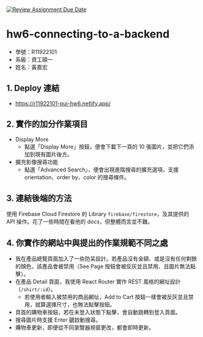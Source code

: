 [![Review Assignment Due Date](https://classroom.github.com/assets/deadline-readme-button-24ddc0f5d75046c5622901739e7c5dd533143b0c8e959d652212380cedb1ea36.svg)](https://classroom.github.com/a/v4VHUSr5)
# hw6-connecting-to-a-backend
- 學號：R11922101 
- 系級：資工碩一 
- 姓名：黃嘉宏 
## 1. Deploy 連結
- https://r11922101-pui-hw6.netlify.app/
## 2. 實作的加分作業項目
- Display More
    - 點選「Display More」按鈕，便會下載下一頁的 10 張圖片，並把它們添加到現有圖片後方。
- 擴充影像搜尋功能
    - 點選「Advanced Search」，便會出現進階搜尋的擴充選項，支援 orientation、order by、color 的搜尋條件。

## 3. 連結後端的方法
使用 Firebase Cloud Firestore 的 Library `firebase/firestore`，及其提供的 API 操作。花了一些時間在看他的 docs，但整體而言並不難。

## 4. 你實作的網站中與提出的作業規範不同之處
- 我在產品總覽頁面加入了一些防呆設計。若產品沒有金額、或是沒有任何剩餘的顏色，該產品會被禁用（See Page 按鈕會被反灰並且禁用、且圖片無法點擊）。
- 在產品 Detail 頁面，我使用 React Router 實作 REST 風格的網址設計（`/shirt/:id`）。
    - 若使用者輸入被禁用的商品網址，Add to Cart 按鈕一樣會被反灰並且禁用，就算選擇尺寸，也無法點擊按鈕。
- 頁首的購物車按鈕，若在未登入狀態下點擊，會自動跳轉到登入頁面。
- 搜尋圖片時支援 Enter 鍵啟動搜尋。
- 購物車更新，即便從不同瀏覽器視窗更改，都會即時更新。